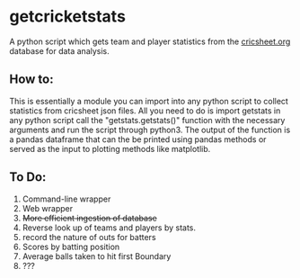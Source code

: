 # getcricketstats

A python script which gets team and player statistics from the [cricsheet.org](https://cricsheet.org/) database for data analysis.

## How to:
This is essentially a module you can import into any python script to collect statistics from cricsheet json files. All you need to do is import getstats in any python script call the "getstats.getstats()" function with the necessary arguments and run the script through python3. The output of the function is a pandas dataframe that can the be printed using pandas methods or served as the input to plotting methods like matplotlib.



## To Do:
1. Command-line wrapper
2. Web wrapper
3. ~~More efficient ingestion of database~~
4. Reverse look up of teams and players by stats.
5. record the nature of outs for batters
6. Scores by batting position
7. Average balls taken to hit first Boundary
8. ???
